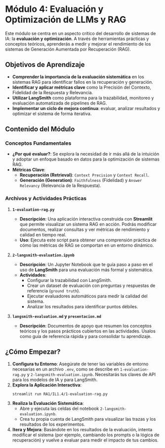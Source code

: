 # Módulo 4: Evaluación y Optimización de LLMs y RAG

Este módulo se centra en un aspecto crítico del desarrollo de sistemas de IA: la **evaluación y optimización**. A través de herramientas prácticas y conceptos teóricos, aprenderás a medir y mejorar el rendimiento de los sistemas de Generación Aumentada por Recuperación (RAG).

## Objetivos de Aprendizaje

- **Comprender la importancia de la evaluación sistemática** en los sistemas RAG para identificar fallos en la recuperación y generación.
- **Identificar y aplicar métricas clave** como la Precisión del Contexto, Fidelidad de la Respuesta y Relevancia.
- **Utilizar LangSmith** como plataforma para la trazabilidad, monitoreo y evaluación automatizada de pipelines de RAG.
- **Implementar un ciclo de mejora continua**: evaluar, analizar resultados y optimizar el sistema de forma iterativa.

## Contenido del Módulo

### Conceptos Fundamentales

- **¿Por qué evaluar?**: Se explora la necesidad de ir más allá de la intuición y adoptar un enfoque basado en datos para la optimización de sistemas RAG.
- **Métricas Clave**:
    - **Recuperación (Retrieval)**: `Context Precision` y `Context Recall`.
    - **Generación (Generation)**: `Faithfulness` (Fidelidad) y `Answer Relevancy` (Relevancia de la Respuesta).

### Archivos y Actividades Prácticas

1.  **`1-evaluation-rag.py`**
    - **Descripción**: Una aplicación interactiva construida con **Streamlit** que permite visualizar un sistema RAG en acción. Podrás modificar documentos, realizar consultas y ver métricas de rendimiento y calidad en tiempo real.
    - **Uso**: Ejecuta este script para obtener una comprensión práctica de cómo las métricas de RAG se comportan en un entorno dinámico.

2.  **`2-langsmith-evaluation.ipynb`**
    - **Descripción**: Un Jupyter Notebook que te guía paso a paso en el uso de **LangSmith** para una evaluación más formal y sistemática.
    - **Actividades**:
        - Configurar la trazabilidad con LangSmith.
        - Crear un dataset de evaluación con preguntas y respuestas de referencia (`ground truth`).
        - Ejecutar evaluadores automáticos para medir la calidad del sistema.
        - Analizar los resultados para identificar puntos débiles.

3.  **`langsmith-evaluation.md` y `presentacion.md`**
    - **Descripción**: Documentos de apoyo que resumen los conceptos teóricos y los pasos prácticos cubiertos en las actividades. Úsalos como guía de referencia rápida y para consolidar tu aprendizaje.

## ¿Cómo Empezar?

1.  **Configura tu Entorno**: Asegúrate de tener las variables de entorno necesarias en un archivo `.env`, como se describe en `1-evaluation-rag.py` y `2-langsmith-evaluation.ipynb`. Necesitarás tus claves de API para los modelos de IA y para LangSmith.
2.  **Explora la Aplicación Interactiva**:
    ```bash
    streamlit run RA1/IL1.4/1-evaluation-rag.py
    ```
3.  **Realiza la Evaluación Sistemática**:
    - Abre y ejecuta las celdas del notebook `2-langsmith-evaluation.ipynb`.
    - Crea tu propia cuenta de LangSmith para visualizar las trazas y los resultados de los experimentos.
4.  **Itera y Mejora**: Basándote en los resultados de la evaluación, intenta modificar el sistema (por ejemplo, cambiando los prompts o la lógica de recuperación) y vuelve a evaluar para medir el impacto de tus cambios.
